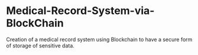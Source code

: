 # Medical-Record-System-via-BlockChain
Creation of a medical record system using Blockchain to have a secure form of storage of sensitive data.
